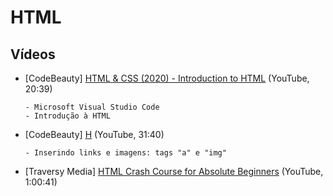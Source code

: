 # HTML

## Vídeos

* [CodeBeauty] [HTML & CSS (2020) - Introduction to HTML](https://www.youtube.com/watch?v=3UxQ_LLzR-8&list=PL43pGnjiVwgR0KvKTXdJDrCpzUYkFQqDo) (YouTube, 20:39)

    ```
    - Microsoft Visual Studio Code
    - Introdução à HTML
    ```

* [CodeBeauty] [H](https://www.youtube.com/watch?v=l0ft6Pr23Z8&list=PL43pGnjiVwgR0KvKTXdJDrCpzUYkFQqDo) (YouTube, 31:40)

    ```
    - Inserindo links e imagens: tags "a" e "img" 
    ```

* [Traversy Media] [HTML Crash Course for Absolute Beginners](https://youtu.be/UB1O30fR-EE) (YouTube, 1:00:41)

